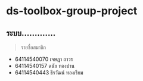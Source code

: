 # ds-toolbox-group-project

## ระบบ.............
> รายชื่อสมาชิก
- 64114540070	เจษฎา ถาวร
- 64114540157 ดนัย ทองปาน
- 64114540443 ธีรวัฒน์ ทองเรียม
